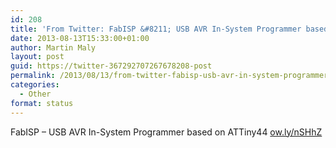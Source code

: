 ```yaml
---
id: 208
title: 'From Twitter: FabISP &#8211; USB AVR In-System Programmer based on ATT&#8230;'
date: 2013-08-13T15:33:00+01:00
author: Martin Maly
layout: post
guid: https://twitter-367292707267678208-post
permalink: /2013/08/13/from-twitter-fabisp-usb-avr-in-system-programmer-based-on-att/
categories:
  - Other
format: status
---
```

FabISP &#8211; USB AVR In-System Programmer based on ATTiny44 [ow.ly/nSHhZ](https://ow.ly/nSHhZ)